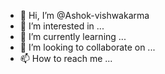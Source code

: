 - 👋 Hi, I’m @Ashok-vishwakarma
- 👀 I’m interested in ...
- 🌱 I’m currently learning ...
- 💞️ I’m looking to collaborate on ...
- 📫 How to reach me ...

<!---
Ashok-vishwakarma/Ashok-vishwakarma is a ✨ special ✨ repository because its `README.md` (this file) appears on your GitHub profile.
You can click the Preview link to take a look at your changes.
--->
